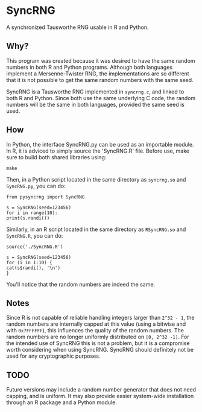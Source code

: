 SyncRNG
=======
A synchronized Tausworthe RNG usable in R and Python.


Why?
----

This program was created because it was desired to have the same random 
numbers in both R and Python programs. Although both languages implement a 
Mersenne-Twister RNG, the implementations are so different that it is not 
possible to get the same random numbers with the same seed.

SyncRNG is a Tausworthe RNG implemented in `syncrng.c`, and linked to both R 
and Python. Since both use the same underlying C code, the random numbers will 
be the same in both languages, provided the same seed is used.

How
---

In Python, the interface SyncRNG.py can be used as an importable module. In R, 
it is adviced to simply source the 'SyncRNG.R' file. Before use, make sure to 
build both shared libraries using:

    make

Then, in a Python script located in the same directory as `syncrng.so` and 
`SyncRNG.py`, you can do:

    from pysyncrng import SyncRNG
    
    s = SyncRNG(seed=123456)
    for i in range(10):
	print(s.randi())

Similarly, in an R script located in the same directory as `RSyncRNG.so` and 
`SyncRNG.R`, you can do:

    source('./SyncRNG.R')
    
    s = SyncRNG(seed=123456)
    for (i in 1:10) {
	cat(s$randi(), '\n')
    }

You'll notice that the random numbers are indeed the same.

Notes
-----

Since R is not capable of reliable handling integers larger than `2^32 - 1`, 
the random numbers are internally capped at this value (using a bitwise and 
with `0x7FFFFFF`), this influences the quality of the random numbers. The 
random numbers are no longer uniformly distributed on `[0, 2^32 -1]`. For the 
intended use of SyncRNG this is not a problem, but it is a compromise worth 
considering when using SyncRNG. SyncRNG should definitely not be used for any 
cryptographic purposes.


TODO
----

Future versions may include a random number generator that does not need 
capping, and is uniform. It may also provide easier system-wide installation 
through an R package and a Python module.
